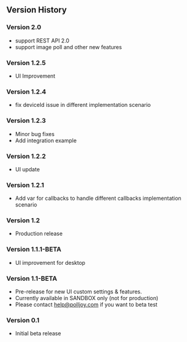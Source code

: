 ## Version History

### Version 2.0
 - support REST API 2.0
 - support image poll and other new features

### Version 1.2.5
- UI Improvement

### Version 1.2.4
- fix deviceId issue in different implementation scenario

### Version 1.2.3
- Minor bug fixes
- Add integration example

### Version 1.2.2
- UI update

### Version 1.2.1
- Add var for callbacks to handle different callbacks implementation scenario

### Version 1.2
- Production release

### Version 1.1.1-BETA
- UI improvement for desktop

### Version 1.1-BETA
- Pre-release for new UI custom settings & features.
- Currently available in SANDBOX only (not for production)
- Please contact help@polljoy.com if you want to beta test

### Version 0.1
- Initial beta release
